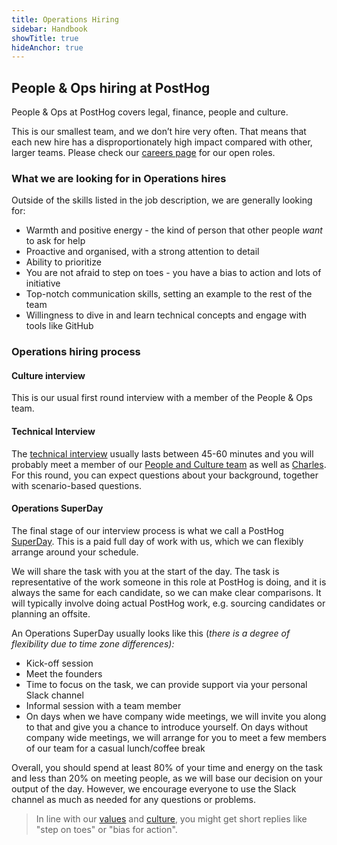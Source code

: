 ```yaml
---
title: Operations Hiring
sidebar: Handbook
showTitle: true
hideAnchor: true
---
```


## People & Ops hiring at PostHog

People & Ops at PostHog covers legal, finance, people and culture. 

This is our smallest team, and we don’t hire very often. That means that each new hire has a disproportionately high impact compared with other, larger teams. Please check our [careers page](/careers) for our open roles. 

### What we are looking for in Operations hires

Outside of the skills listed in the job description, we are generally looking for: 

*   Warmth and positive energy - the kind of person that other people _want_ to ask for help
*   Proactive and organised, with a strong attention to detail
*   Ability to prioritize 
*   You are not afraid to step on toes - you have a bias to action and lots of initiative
*   Top-notch communication skills, setting an example to the rest of the team
*   Willingness to dive in and learn technical concepts and engage with tools like GitHub


### Operations hiring process 

#### Culture interview

This is our usual first round interview with a member of the People & Ops team. 

#### Technical Interview 

The [technical interview](/handbook/people/hiring-process#interview-2) usually lasts between 45-60 minutes and you will probably meet a member of our [People and Culture team](/teams/people) as well as [Charles](/community/profiles/254). For this round, you can expect questions about your background, together with scenario-based questions. 

#### Operations SuperDay

The final stage of our interview process is what we call a PostHog [SuperDay](/handbook/people/hiring-process#posthog-superday). This is a paid full day of work with us, which we can flexibly arrange around your schedule. 

We will share the task with you at the start of the day. The task is representative of the work someone in this role at PostHog is doing, and it is always the same for each candidate, so we can make clear comparisons. It will typically involve doing actual PostHog work, e.g. sourcing candidates or planning an offsite. 

An Operations SuperDay usually looks like this  (_there is a degree of flexibility due to time zone differences):_

*   Kick-off session
*   Meet the founders
*   Time to focus on the task, we can provide support via your personal Slack channel 
*   Informal session with a team member 
*   On days when we have company wide meetings, we will invite you along to that and give you a chance to introduce yourself. On days without company wide meetings, we will arrange for you to meet a few members of our team for a casual lunch/coffee break

Overall, you should spend at least 80% of your time and energy on the task and less than 20% on meeting people, as we will base our decision on your output of the day. However, we encourage everyone to use the Slack channel as much as needed for any questions or problems. 

> In line with our [values](/handbook/company/values) and [culture](/handbook/company/culture), you might get short replies like "step on toes" or "bias for action".
